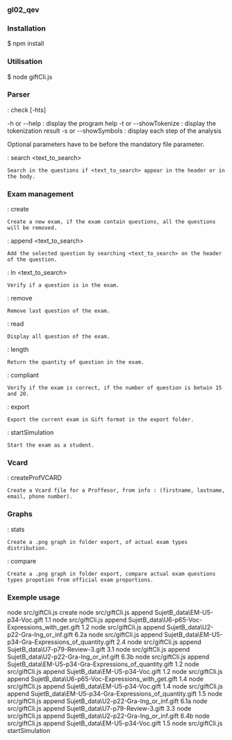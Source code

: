 ### gl02_qev



### Installation

$ npm install

### Utilisation 

$ node giftCli.js <command>


### Parser ###

<command> : check <fileToParse> [-hts]

-h or --help 	:	 display the program help
-t or --showTokenize :	 display the tokenization result 
-s or --showSymbols :	 display each step of the analysis

Optional parameters have to be before the mandatory file parameter.


<command> : search <fileToParse> <text_to_search>

    Search in the questions if <text_to_search> appear in the header or in the body.


### Exam management ###

<command> : create

    Create a new exam, if the exam contain questions, all the questions will be removed.


<command> : append <fileToParse> <text_to_search>

    Add the selected question by searching <text_to_search> on the header of the question.


<command> : ln <fileToParse> <text_to_search>

    Verify if a question is in the exam.


<command> : remove

    Remove last question of the exam.


<command> : read

    Display all question of the exam.


<command> : length

    Return the quantity of question in the exam.


<command> : compliant

    Verify if the exam is correct, if the number of question is betwin 15 and 20.


<command> : export

    Export the current exam in Gift format in the export folder.

<command> : startSimulation

    Start the exam as a student.


### Vcard ###

<command> : createProfVCARD <firstName> <lastName> <email> <phoneNumber>

    Create a Vcard file for a Proffesor, from info : (firstname, lastname, email, phone number).


### Graphs ###

<command> : stats

    Create a .png graph in folder export, of actual exam types distribution.


<command> : compare

    Create a .png graph in folder export, compare actual exam questions types propotion from official exam proportions.

### Exemple usage ###



node src/giftCli.js create
node src/giftCli.js append SujetB_data\EM-U5-p34-Voc.gift 1.1
node src/giftCli.js append SujetB_data\U6-p65-Voc-Expressions_with_get.gift 1.2
node src/giftCli.js append SujetB_data\U2-p22-Gra-Ing_or_inf.gift 6.2a
node src/giftCli.js append SujetB_data\EM-U5-p34-Gra-Expressions_of_quantity.gift 2.4
node src/giftCli.js append SujetB_data\U7-p79-Review-3.gift 3.1 
node src/giftCli.js append SujetB_data\U2-p22-Gra-Ing_or_inf.gift 6.3b
node src/giftCli.js append SujetB_data\EM-U5-p34-Gra-Expressions_of_quantity.gift 1.2
node src/giftCli.js append SujetB_data\EM-U5-p34-Voc.gift 1.2
node src/giftCli.js append SujetB_data\U6-p65-Voc-Expressions_with_get.gift 1.4
node src/giftCli.js append SujetB_data\EM-U5-p34-Voc.gift 1.4
node src/giftCli.js append SujetB_data\EM-U5-p34-Gra-Expressions_of_quantity.gift 1.5
node src/giftCli.js append SujetB_data\U2-p22-Gra-Ing_or_inf.gift 6.1a
node src/giftCli.js append SujetB_data\U7-p79-Review-3.gift 3.3
node src/giftCli.js append SujetB_data\U2-p22-Gra-Ing_or_inf.gift 6.4b
node src/giftCli.js append SujetB_data\EM-U5-p34-Voc.gift 1.5
node src/giftCli.js startSimulation
